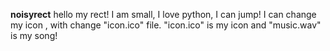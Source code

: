 __noisyrect__
hello my rect!
I am small,
I love python,
I can jump!
I can change my icon , with change "icon.ico" file. "icon.ico" is my icon and "music.wav" is my song!

